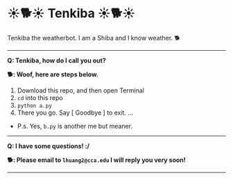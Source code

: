 # :sunny::dog2::sunny: Tenkiba :sunny::dog2::sunny:
Tenkiba the weatherbot. I am a Shiba and I know weather. :dog2:

---

**Q: Tenkiba, how do I call you out?**

**:dog2:: Woof, here are steps below.**


1. Download this repo, and then open Terminal
2. `cd` into this repo
3. `python a.py` 
4. There you go. Say [ Goodbye ] to exit.
...
- P.s. Yes, `b.py` is another me but meaner.

---

**Q: I have some questions! :/**

**:dog2:: Please email to `lhuang2@cca.edu` I will reply you very soon!**

---
